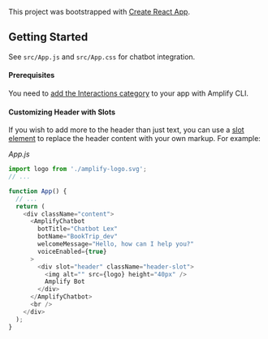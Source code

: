 This project was bootstrapped with [Create React App](https://github.com/facebook/create-react-app).

## Getting Started

See `src/App.js` and `src/App.css` for chatbot integration.

#### Prerequisites

You need to [add the Interactions category](https://docs.amplify.aws/lib/interactions/getting-started/q/platform/js#create-new-chatbot) to your app with Amplify CLI.

#### Customizing Header with Slots

If you wish to add more to the header than just text, you can use a [slot element](https://developer.mozilla.org/en-US/docs/Web/HTML/Element/slot) to replace the header content with your own markup. For example:

_App.js_

```javascript
import logo from './amplify-logo.svg';
// ...

function App() {
  // ...
  return (
    <div className="content">
      <AmplifyChatbot
        botTitle="Chatbot Lex"
        botName="BookTrip_dev"
        welcomeMessage="Hello, how can I help you?"
        voiceEnabled={true}
      >
        <div slot="header" className="header-slot">
          <img alt="" src={logo} height="40px" />
          Amplify Bot
        </div>
      </AmplifyChatbot>
      <br />
    </div>
  );
}
```
